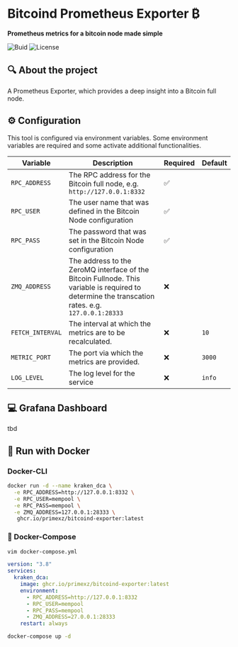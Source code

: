# Bitcoind Prometheus Exporter ₿

**Prometheus metrics for a bitcoin node made simple**

![Buid](https://img.shields.io/github/actions/workflow/status/primexz/bitcoind-exporter/release.yml)
![License](https://img.shields.io/github/license/primexz/krakendca)

## 🔍 About the project

A Prometheus Exporter, which provides a deep insight into a Bitcoin full node.


## ⚙️ Configuration

This tool is configured via environment variables. Some environment variables are required and some activate additional functionalities.


| Variable | Description | Required | Default |
| --- | --- | --- | --- |
| `RPC_ADDRESS` | The RPC address for the Bitcoin full node, e.g. ``http://127.0.0.1:8332`` | ✅ | |
| `RPC_USER` |The user name that was defined in the Bitcoin Node configuration | ✅ | |
| `RPC_PASS` | The password that was set in the Bitcoin Node configuration | ✅  |  |
| `ZMQ_ADDRESS` | The address to the ZeroMQ interface of the Bitcoin Fullnode. This variable is required to determine the transcation rates. e.g. ``127.0.0.1:28333`` | ❌ |  |
| `FETCH_INTERVAL` | The interval at which the metrics are to be recalculated. | ❌ | `10` |
| `METRIC_PORT` | The port via which the metrics are provided. | ❌ | `3000` |
| `LOG_LEVEL` | The log level for the service | ❌ | `info` |

## 💻 Grafana Dashboard

tbd

## 🐳 Run with Docker

###  Docker-CLI

```bash
docker run -d --name kraken_dca \
  -e RPC_ADDRESS=http://127.0.0.1:8332 \
  -e RPC_USER=mempool \
  -e RPC_PASS=mempool \
  -e ZMQ_ADDRESS=127.0.0.1:28333 \
   ghcr.io/primexz/bitcoind-exporter:latest
```

### 🚀 Docker-Compose

```bash
vim docker-compose.yml
```

```yaml
version: "3.8"
services:
  kraken_dca:
    image: ghcr.io/primexz/bitcoind-exporter:latest
    environment:
      - RPC_ADDRESS=http://127.0.0.1:8332
      - RPC_USER=mempool
      - RPC_PASS=mempool
      - ZMQ_ADDRESS=27.0.0.1:28333
    restart: always
```

```bash
docker-compose up -d
```
